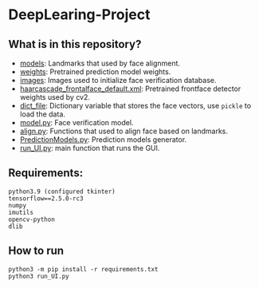 # DeepLearing-Project

## What is in this repository?
- [models](https://github.com/lihongwei970/DeepLearing-Project/models): Landmarks that used by face alignment.
- [weights](https://github.com/lihongwei970/DeepLearing-Project/weights): Pretrained prediction model weights.
- [images](https://github.com/lihongwei970/DeepLearing-Project/images): Images used to initialize face verification database.
- [haarcascade_frontalface_default.xml](https://github.com/lihongwei970/DeepLearing-Project/haarcascade_frontalface_default.xml): Pretrained frontface detector weights used by cv2.
- [dict_file](https://github.com/lihongwei970/DeepLearing-Project/dict_file): Dictionary variable that stores the face vectors, use `pickle` to load the data.
- [model.py](https://github.com/lihongwei970/DeepLearing-Project/model.py): Face verification model.
- [align.py](https://github.com/lihongwei970/DeepLearing-Project/align.py): Functions that used to align face based on landmarks.
- [PredictionModels.py](https://github.com/lihongwei970/DeepLearing-Project/PredictionModels.py): Prediction models generator.
- [run_UI.py](https://github.com/lihongwei970/DeepLearing-Project/run_UI.py): main function that runs the GUI.

## Requirements:
```
python3.9 (configured tkinter)
tensorflow==2.5.0-rc3
numpy
imutils
opencv-python
dlib
```

## How to run
```
python3 -m pip install -r requirements.txt
python3 run_UI.py
```

